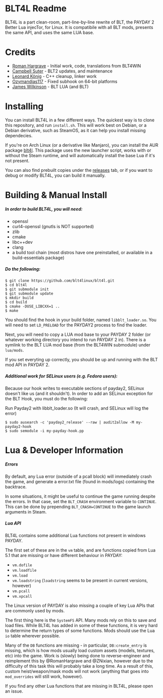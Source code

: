 BLT4L Readme
============

BLT4L is a part clean-room, part-line-by-line rewrite of BLT, the PAYDAY
2 Better Lua injecTor, for Linux. It is compatibile with all BLT mods,
presents the same API, and uses the same LUA base.

Credits
=======

* [Roman Hargrave](https://github.com/RomanHargrave) - Initial work, code, translations from BLT4WIN
* [Campbell Suter](https://github.com/ZNixian) - BLT2 updates, and maintenance
* [Leonard König](https://github.com/LeonardKoenig) - C++ cleanup, linker work
* [Ozymandias117](https://github.com/Ozymandias117) - Fixed subhook on 64-bit platforms
* [James Wilkinson](https://github.com/JamesWilko) - BLT LUA (and BLT)

Installing
==========

You can install BLT4L in a few different ways. 
The quickest way is to clone this repository, and run `install.sh`.
This will work best on Debian, or a Debian derivative, such as SteamOS, as
it can help you install missing dependecies.

If you're on Arch Linux (or a derivative like Manjaro), you can install the AUR package
[blt4l](https://aur.archlinux.org/packages/blt4l/). This package uses the new launcher script,
works with or without the Steam runtime, and will automatically install the base Lua if it's not present.

You can also find prebuilt copies under the [releases](https://github.com/blt4linux/blt4l/releases)
tab, or if you want to debug or modify BLT4L, you can build it manually.

Building & Manual Install
=========================

##### In order to build BLT4L, you will need:

* openssl 
* curl4-openssl (gnutls is NOT supported)
* zlib
* cmake
* libc++dev
* clang
* a build tool chain (most distros have one preinstalled, or available in a build-essentials package)

##### Do the following:

```
$ git clone https://github.com/blt4linux/blt4l.git
$ cd blt4l
$ git submodule init
$ git submodule update
$ mkdir build 
$ cd build
$ cmake -DUSE_LIBCXX=1 .. 
$ make
```

You should find the hook in your build folder, named `libblt_loader.so`.
You will need to set `LD_PRELOAD` for the PAYDAY2 process to find the
loader.

Next, you will need to copy a LUA mod base to your PAYDAY 2 folder (or whatever working directory you intend to run PAYDAY 2 in).
There is a symlink to the BLT LUA mod base (from the BLT4WIN submodule) under `lua/mods`. 

If you set everyting up correctly, you should be up and running with the BLT mod API in PAYDAY 2.

##### Additional work for SELinux users (e.g. Fedora users):

Because our hook writes to executable sections of payday2, SELinux doesn't like us (and it shouldn't).
In order to add an SELinux exception for the BLT Hook, you must do the following:

Run Payday2 with libblt_loader.so (It will crash, and SELinux will log the error)
```
$ sudo ausearch -c 'payday2_release' --raw | audit2allow -M my-payday2-hook
$ sudo semodule -i my-payday-hook.pp
```

Lua & Developer Information
===========================

##### Errors

By default, any Lua error (outside of a pcall block) will immediately crash the game, and
generate a error.txt file (found in mods/logs) containing the backtrace.

In some situations, it might be useful to continue the game running despite the errors. In that
case, set the `BLT_CRASH` environment variable to `CONTINUE`. This can be done by
prepending `BLT_CRASH=CONTINUE` to the game launch arguments in Steam.

##### Lua API

BLT4L contains some additional Lua functions not present in windows PAYDAY.

The first set of these are in the `vm` table, and are functions copied from Lua 5.1
that are missing or have different behaviour in PAYDAY:

* `vm.dofile`
* `vm.loadfile`
* `vm.load`
* `vm.loadstring` (`loadstring` seems to be present in current versions, however)
* `vm.pcall`
* `vm.xpcall`

The Linux version of PAYDAY is also missing a couple of key Lua APIs that are commonly used
by mods.

The first thing here is the `SystemFS` API. Many mods rely on this to save and load files. While
BLT4L has added in some of these functions, it is very hard to determine the return types of some
functions. Mods should use the Lua `io` table wherever possible.

Many of the `DB` functions are missing - in particular, `DB:create_entry` is missing, which is
how mods usually load custom assets (models, textures, etc) into the game. Work is (slowly) being done
to reverse-engineer and reimplement this by @RomanHargrave and @ZNixian, however due to the difficulty of
this task this will probably take a long time. As a result of this, custom heist/weapon/mask mods will
not work (anything that goes into `mod_overrides` will still work, however).

If you find any other Lua functions that are missing in BLT4L, please open an issue.
